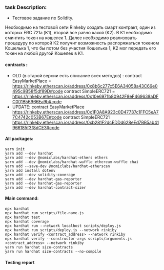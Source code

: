 ### task Description: 

- Тестовое задание по Solidity.

Необходимо на тестовой сети Rinkeby создать смарт контракт, один из которых ERC 721a (К1), второй все равно какой (К2). В К1 необходимо сминтить токен на кошелек 1. Далее  необходимо реализовать процедуру по которой K2 получит возможность распоряжаться токеном Кошелька 1, что бы потом без участия Кошелька 1, K2 мог передать его токен на любой другой Кошелек в K1.
#### contracts : 	
- OLD (в старой версии есть описание всех методов) : 
contract EasyMarketPlace = https://rinkeby.etherscan.io/address/0x8b6c277c5E6A34058a43C66e0495c9B58f5df89D#code
contract SimpleERC721 = https://rinkeby.etherscan.io/address/0x10e6971b80942F8eF469638aDFC001B56966Ea9b#code
- UPDATE: 
contract EasyMarketPlace https://rinkeby.etherscan.io/address/0x1F0A8A923c0D47737c1FFC5eA77C4742c053B67E#code
contract SimpleERC721 https://rinkeby.etherscan.io/address/0xb281F2dcEDDd628eEd7BB5ab41966185f3f8dCE3#code 

#### All packages:
```
yarn init 
yarn add --dev hardhat 
yarn add --dev @nomiclabs/hardhat-ethers ethers 
yarn add --dev @nomiclabs/hardhat-waffle ethereum-waffle chai
yarn add --save-dev @nomiclabs/hardhat-etherscan
yarn add install dotenv 
yarn add --dev solidity-coverage 
yarn add --dev hardhat-gas-reporter 
yarn add --dev hardhat-gas-reporter
yarn add --dev hardhat-contract-sizer
```
#### Main command:
```
npx hardhat 
npx hardhat run scripts/file-name.js
npx hardhat test 
npx hardhat coverage
npx hardhat run --network localhost scripts/deploy.js
npx hardhat run scripts/deploy.js --network rinkiby
npx hardhat verify <contract_address> --network rinkiby
npx hardhat verify --constructor-args scripts/arguments.js <contract_address> --network rinkiby
yarn run hardhat size-contracts 
yarn run hardhat size-contracts --no-compile
```

#### Testing report   


